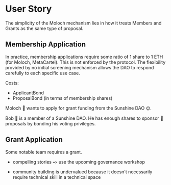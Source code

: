 # User Story

The simplicity of the Moloch mechanism lies in how it treats Members and Grants as the same type of proposal.

## Membership Application

In practice, membership applications require some ratio of 1 share to 1 ETH (for Moloch, MetaCartel). This is not enforced by the protocol. The flexibility provided by no initial screening mechanism allows the DAO to respond carefully to each specific use case.

Costs:
* ApplicantBond
* ProposalBond (in terms of membership shares)

Moloch 👹 wants to apply for grant funding from the Sunshine DAO 🌞. 

Bob 🧐 is a member of a Sunshine DAO. He has enough shares to sponsor 🧐 proposals by bonding his voting privileges.

## Grant Application

Some notable team requires a grant.

* compelling stories `=>` use the upcoming governance workshop

* community building is undervalued because it doesn't necessarily require technical skill in a technical space